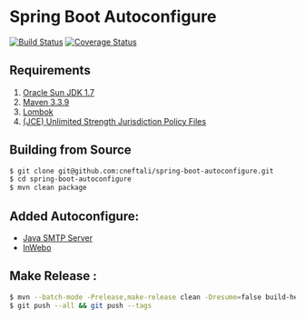 # Spring Boot Autoconfigure

[![Build Status](https://api.travis-ci.org/cneftali/spring-boot-autoconfigure.svg?branch=develop)](https://github.com/cneftali/spring-boot-autoconfigure)
[![Coverage Status](https://coveralls.io/repos/github/cneftali/spring-boot-autoconfigure/badge.svg?branch=develop)](https://coveralls.io/github/cneftali/spring-boot-autoconfigure?branch=develop)

## Requirements

1. [Oracle Sun JDK 1.7](http://www.oracle.com/technetwork/java/javase/downloads/jdk7-downloads-1880260.html)
2. [Maven 3.3.9](https://maven.apache.org/)
3. [Lombok](https://projectlombok.org/download.html)
4. [(JCE) Unlimited Strength Jurisdiction Policy Files](http://www.oracle.com/technetwork/java/javase/downloads/jce-7-download-432124.html)

## Building from Source

```bash
$ git clone git@github.com:cneftali/spring-boot-autoconfigure.git
$ cd spring-boot-autoconfigure
$ mvn clean package
```

## Added Autoconfigure:

- [Java SMTP Server](https://github.com/voodoodyne/subethasmtp)
- [InWebo](https://www.myinwebo.com/)

## Make Release :

```bash
$ mvn --batch-mode -Prelease,make-release clean -Dresume=false build-helper:parse-version release:prepare release:perform -DdevelopmentVersion=1.2.0-SNAPSHOT
$ git push --all && git push --tags
```